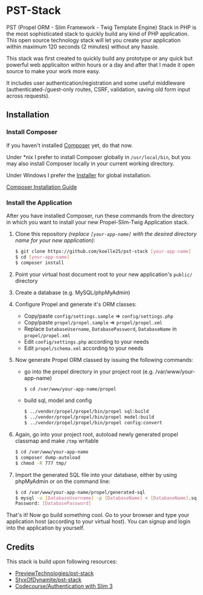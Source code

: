 # PST-Stack
PST (Propel ORM - Slim Framework - Twig Template Engine) Stack in PHP is the most sophisticated stack to quickly build any kind of PHP application. This open source technology stack will let you create your application within maximum 120 seconds (2 minutes) without any hassle.

This stack was first created to quickly build any prototype or any quick but powerful web applicaiton within hours or a day and after that I made it open source to make your work more easy.

It includes user authentication/registration and some useful middleware (authenticated-/guest-only routes, CSRF, validation, saving old form input across requests).

## Installation

### Install Composer
If you haven't installed [Composer](https://getcomposer.org/) yet, do that now.

Under *nix I prefer to install Composer globally in `/usr/local/bin`, but you may also install Composer locally in your current working directory.

Under Windows I prefer the [Installer](https://getcomposer.org/doc/00-intro.md#using-the-installer) for global installation.

[Composer Installation Guide](https://getcomposer.org/doc/00-intro.md#installation)

### Install the Application
After you have installed Composer, run these commands from the directory in which you want to install your new Propel-Slim-Twig Application stack.

1. Clone this repository _(replace `[your-app-name]` with the desired directory name for your new application)_:
    ```bash
    $ git clone https://github.com/koelle25/pst-stack [your-app-name]
    $ cd [your-app-name]
    $ composer install
    ```

2. Point your virtual host document root to your new application's `public/` directory  
3. Create a database (e.g. MySQL/phpMyAdmin)  
4. Configure Propel and generate it's ORM classes:  
    - Copy/paste `config/settings.sample` => `config/settings.php`
    - Copy/paste `propel/propel.sample` => `propel/propel.xml`
    - Replace `DatabaseUsername`, `DatabasePassword`, `DatabaseName` in `propel/propel.xml`
    - Edit `config/settings.php` according to your needs
    - Edit `propel/schema.xml` according to your needs
5. Now generate Propel ORM classed by issuing the following commands:
    - go into the propel directory in your project root (e.g. /var/www/your-app-name)
        ```bash
        $ cd /var/www/your-app-name/propel
        ```
    - build sql, model and config
        ```bash
        $ ../vendor/propel/propel/bin/propel sql:build
        $ ../vendor/propel/propel/bin/propel model:build
        $ ../vendor/propel/propel/bin/propel config:convert
        ```

6. Again, go into your project root, autoload newly generated propel classmap and make `/tmp` writable

    ```bash
    $ cd /var/www/your-app-name
    $ composer dump-autoload
    $ chmod -R 777 tmp/
    ```

7. Import the generated SQL file into your database, either by using phpMyAdmin or on the command line:

    ```bash
    $ cd /var/www/your-app-name/propel/generated-sql
    $ mysql -u [DatabaseUsername] -p [DatabaseName] < [DatabaseName].sql
    Password: [DatabasePassword]
    ```

That's it! Now go build something cool. Go to your browser and type your application host (according to your virtual host). You can signup and login into the application by yourself.

## Credits
This stack is build upon following resources:
- [PreviewTechnologies/pst-stack](https://github.com/PreviewTechnologies/pst-stack)
- [StyxOfDynamite/pst-stack](https://github.com/StyxOfDynamite/pst-stack)
- [Codecourse/Authentication with Slim 3](https://www.youtube.com/playlist?list=PLfdtiltiRHWGc_yY90XRdq6mRww042aEC)
